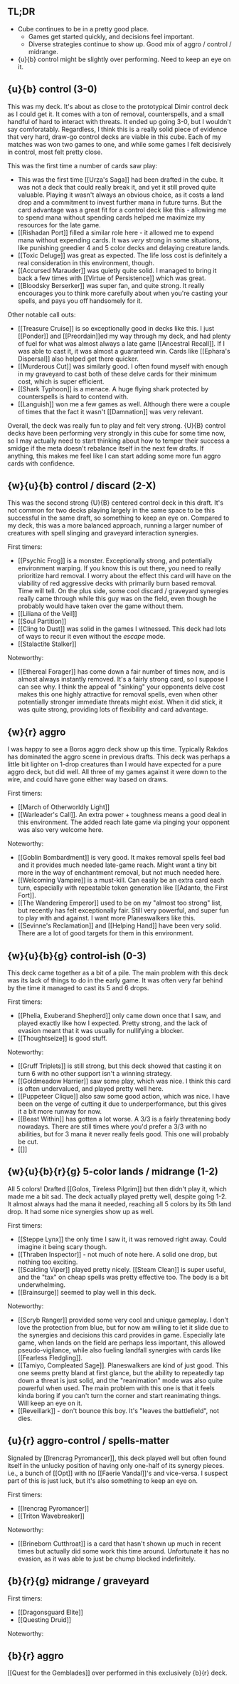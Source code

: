 ## TL;DR

- Cube continues to be in a pretty good place.
  - Games get started quickly, and decisions feel important.
  - Diverse strategies continue to show up. Good mix of aggro / control / midrange.
- {u}{b} control might be slightly over performing. Need to keep an eye on it.

## {u}{b} control (3-0)

This was my deck. It's about as close to the prototypical Dimir control deck as I could get it. It comes with a ton of removal, counterspells, and a small handful of hard to interact with threats. It ended up going 3-0, but I wouldn't say comforatably. Regardless, I think this is a really solid piece of evidence that very hard, draw-go control decks are viable in this cube. Each of my matches was won two games to one, and while some games I felt decisively in control, most felt pretty close.

This was the first time a number of cards saw play:

- This was the first time [[Urza's Saga]] had been drafted in the cube. It was not a deck that could really break it, and yet it still proved quite valuable. Playing it wasn't always an obvious choice, as it costs a land drop and a commitment to invest further mana in future turns. But the card advantage was a great fit for a control deck like this - allowing me to spend mana without spending cards helped me maximize my resources for the late game.
- [[Rishadan Port]] filled a similar role here - it allowed me to expend mana without expending cards. It was _very_ strong in some situations, like punishing greedier 4 and 5 color decks and delaying creature lands.
- [[Toxic Deluge]] was great as expected. The life loss cost is definitely a real consideration in this environment, though.
- [[Accursed Marauder]] was quietly quite solid. I managed to bring it back a few times with [[Virtue of Persistence]] which was great.
- [[Bloodsky Berserker]] was super fan, and quite strong. It really encourages you to think more carefully about when you're casting your spells, and pays you off handsomely for it.

Other notable call outs:

- [[Treasure Cruise]] is so exceptionally good in decks like this. I just [[Ponder]] and [[Preordain]]ed my way through my deck, and had plenty of fuel for what was almost always a late game [[Ancestral Recall]]. If I was able to cast it, it was almost a guaranteed win. Cards like [[Ephara's Dispersal]] also helped get there quicker.
- [[Murderous Cut]] was similarly good. I often found myself with enough in my graveyard to cast both of these delve cards for their minimum cost, which is super efficient.
- [[Shark Typhoon]] is a menace. A huge flying shark protected by counterspells is hard to contend with.
- [[Languish]] won me a few games as well. Although there were a couple of times that the fact it wasn't [[Damnation]] was very relevant.

Overall, the deck was really fun to play and felt very strong. {U}{B} control decks have been performing very strongly in this cube for some time now, so I may actually need to start thinking about how to temper their success a smidge if the meta doesn't rebalance itself in the next few drafts. If anything, this makes me feel like I can start adding some more fun aggro cards with confidence.

## {w}{u}{b} control / discard (2-X)

This was the second strong {U}{B} centered control deck in this draft. It's not common for two decks playing largely in the same space to be this successful in the same draft, so something to keep an eye on. Compared to my deck, this was a more balanced approach, running a larger number of creatures with spell slinging and graveyard interaction synergies.

First timers:

- [[Psychic Frog]] is a monster. Exceptionally strong, and potentially environment warping. If you know this is out there, you need to really prioritize hard removal. I worry about the effect this card will have on the viability of red aggressive decks with primarily burn based removal. Time will tell. On the plus side, some cool discard / graveyard synergies really came through while this guy was on the field, even though he probably would have taken over the game without them.
- [[Liliana of the Veil]]
- [[Soul Partition]]
- [[Cling to Dust]] was solid in the games I witnessed. This deck had lots of ways to recur it even without the _escape_ mode.
- [[Stalactite Stalker]]

Noteworthy:

- [[Ethereal Forager]] has come down a fair number of times now, and is almost always instantly removed. It's a fairly strong card, so I suppose I can see why. I think the appeal of "sinking" your opponents delve cost makes this one highly attractive for removal spells, even when other potentially stronger immediate threats might exist. When it did stick, it was quite strong, providing lots of flexibility and card advantage.

## {w}{r} aggro

I was happy to see a Boros aggro deck show up this time. Typically Rakdos has dominated the aggro scene in previous drafts.  This deck was perhaps a little bit lighter on 1-drop creatures than I would have expected for a pure aggro deck, but did well. All three of my games against it were down to the wire, and could have gone either way based on draws.

First timers:

- [[March of Otherworldly Light]]
- [[Warleader's Call]]. An extra power + toughness means a good deal in this environment. The added reach late game via pinging your opponent was also very welcome here.

Noteworthy:

- [[Goblin Bombardment]] is very good. It makes removal spells feel bad and it provides much needed late-game reach. Might want a tiny bit more in the way of enchantment removal, but not much needed here.
- [[Welcoming Vampire]] is a must-kill. Can easily be an extra card each turn, especially with repeatable token generation like [[Adanto, the First Fort]].
- [[The Wandering Emperor]] used to be on my "almost too strong" list, but recently has felt exceptionally fair. Still very powerful, and super fun to play with and against. I want more Planeswalkers like this.
- [[Sevinne's Reclamation]] and [[Helping Hand]] have been very solid. There are a lot of good targets for them in this environment.

## {w}{u}{b}{g} control-ish (0-3)

This deck came together as a bit of a pile. The main problem with this deck was its lack of things to do in the early game. It was often very far behind by the time it managed to cast its 5 and 6 drops.

First timers:

- [[Phelia, Exuberand Shepherd]] only came down once that I saw, and played exactly like how I expected. Pretty strong, and the lack of evasion meant that it was usually for nullifying a blocker.
- [[Thoughtseize]] is good stuff.

Noteworthy:

- [[Gruff Triplets]] is still strong, but this deck showed that casting it on turn 6 with no other support isn't a winning strategy.
- [[Goldmeadow Harrier]] saw some play, which was nice. I think this card is often undervalued, and played pretty well here.
- [[Puppeteer Clique]] also saw some good action, which was nice. I have been on the verge of cutting it due to underperformance, but this gives it a bit more runway for now.
- [[Beast Within]] has gotten a lot worse. A 3/3 is a fairly threatening body nowadays. There are still times where you'd prefer a 3/3 with no abilities, but for 3 mana it never really feels good. This one will probably be cut.
- [[]]

## {w}{u}{b}{r}{g} 5-color lands / midrange (1-2)

All 5 colors! Drafted [[Golos, Tireless Pilgrim]] but then didn't play it, which made me a bit sad. The deck actually played pretty well, despite going 1-2. It almost always had the mana it needed, reaching all 5 colors by its 5th land drop. It had some nice synergies show up as well.

First timers:

- [[Steppe Lynx]] the only time I saw it, it was removed right away. Could imagine it being scary though.
- [[Thraben Inspector]] - not much of note here. A solid one drop, but nothing too exciting.
- [[Scalding Viper]] played pretty nicely. [[Steam Clean]] is super useful, and the "tax" on cheap spells was pretty effective too. The body is a bit underwhelming.
- [[Brainsurge]] seemed to play well in this deck.

Noteworthy:

- [[Scryb Ranger]] provided some very cool and unique gameplay.  I don't love the protection from blue, but for now am willing to let it slide due to the synergies and decisions this card provides in game. Especially late game, when lands on the field are perhaps less important, this allowed pseudo-vigilance, while also fueling landfall synergies with cards like [[Fearless Fledgling]].
- [[Tamiyo, Compleated Sage]]. Planeswalkers are kind of just good. This one seems pretty bland at first glance, but the ability to repeatedly tap down a threat is just solid, and the "reanimation" mode was also quite powerful when used. The main problem with this one is that it feels kinda boring if you can't turn the corner and start reanimating things. Will keep an eye on it.
- [[Reveillark]] - don't bounce this boy. It's "leaves the battlefield", not dies.

##  {u}{r} aggro-control / spells-matter

Signaled by [[Irencrag Pyromancer]], this deck played well but often found itself in the unlucky position of having only one-half of its synergy pieces. i.e., a bunch of [[Opt]] with no [[Faerie Vandal]]'s and vice-versa. I suspect part of this is just luck, but it's also something to keep an eye on.

First timers:

- [[Irencrag Pyromancer]]
- [[Triton Wavebreaker]]

Noteworthy:

- [[Brineborn Cutthroat]] is a card that hasn't shown up much in recent times but actually did some work this time around. Unfortunate it has no evasion, as it was able to just be chump blocked indefinitely.

## {b}{r}{g} midrange / graveyard

First timers:

- [[Dragonsguard Elite]]
- [[Questing Druid]]

Noteworthy:


## {b}{r} aggro

[[Quest for the Gemblades]] over performed in this exclusively {b}{r} deck.
